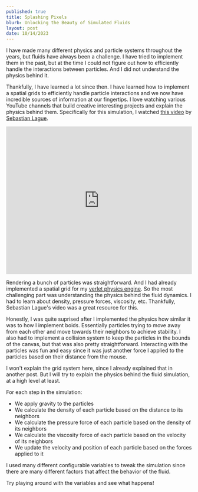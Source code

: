 ```yaml
---
published: true
title: Splashing Pixels
blurb: Unlocking the Beauty of Simulated Fluids
layout: post
date: 10/14/2023
---
```


I have made many different physics and particle systems throughout the years, but fluids have always been a challenge. I have tried to implement them in the past, but at the time I could not figure out how to efficiently handle the interactions between particles. And I did not understand the physics behind it.

Thankfully, I have learned a lot since then. I have learned how to implement a spatial grids to efficiently handle particle interactions and we now have incredible sources of information at our fingertips. I love watching various YouTube channels that build creative interesting projects and explain the physics behind them. Specifically for this simulation, I watched [this video](https://www.youtube.com/watch?v=rSKMYc1CQHE) by [Sebastian Lague](https://www.youtube.com/@SebastianLague).

<iframe style="border: none; width: 100%; height: 400px;" src="https://fluid-sim-dijs.vercel.app"></iframe>

Rendering a bunch of particles was straightforward. And I had already implemented a spatial grid for my [verlet physics engine](https://blog.richardvanderdys.com/post/physics-engine). So the most challenging part was understanding the physics behind the fluid dynamics. I had to learn about density, pressure forces, viscosity, etc. Thankfully, Sebastian Lague's video was a great resource for this.

Honestly, I was quite suprised after I implemented the physics how similar it was to how I implement boids. Essentially particles trying to move away from each other and move towards their neighbors to achieve stability. I also had to implement a collision system to keep the particles in the bounds of the canvas, but that was also pretty straightforward. Interacting with the particles was fun and easy since it was just another force I applied to the particles based on their distance from the mouse.

I won't explain the grid system here, since I already explained that in another post. But I will try to explain the physics behind the fluid simulation, at a high level at least.

For each step in the simulation:

- We apply gravity to the particles
- We calculate the density of each particle based on the distance to its neighbors
- We calculate the pressure force of each particle based on the density of its neighbors
- We calculate the viscosity force of each particle based on the velocity of its neighbors
- We update the velocity and position of each particle based on the forces applied to it

I used many different configurable variables to tweak the simulation since there are many different factors that affect the behavior of the fluid.

Try playing around with the variables and see what happens!
